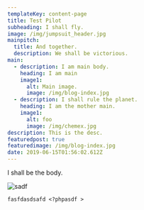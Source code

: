 ```yaml
---
templateKey: content-page
title: Test Pilot
subheading: I shall fly.
image: /img/jumpsuit_header.jpg
mainpitch:
  title: And together.
  description: We shall be victorious.
main:
  - description: I am main body.
    heading: I am main
    image1:
      alt: Main image.
      image: /img/blog-index.jpg
  - description: I shall rule the planet.
    heading: I am the mother main.
    image1:
      alt: foo
      image: /img/chemex.jpg
description: This is the desc.
featuredpost: true
featuredimage: /img/blog-index.jpg
date: 2019-06-15T01:56:02.612Z
---
```

I shall be the body.

![sadf](/img/apple-touch-icon.png "asdf")

```
fasfdasdsafd <?phpasdf >
```
